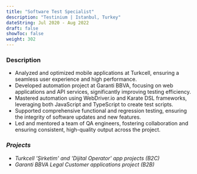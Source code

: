 ```yaml
---
title: "Software Test Specialist"
description: "Testinium | Istanbul, Turkey"
dateString: Jul 2020 - Aug 2022
draft: false
showToc: false
weight: 302
---
```


### Description

- Analyzed and optimized mobile applications at Turkcell, ensuring a seamless user experience and high performance. 
- Developed automation project at Garanti BBVA, focusing on web applications and API services, significantly improving testing efficiency.
- Mastered automation using WebDriver.io and Karate DSL frameworks, leveraging both JavaScript and TypeScript to create test scripts.
- Supported comprehensive functional and regression testing, ensuring the integrity of software updates and new features.
- Led and mentored a team of QA engineers, fostering collaboration and ensuring consistent, high-quality output across the project.

### *Projects*

- *Turkcell 'Şirketim' and 'Dijital Operator' app projects (B2C)*
- *Garanti BBVA Legal Customer applications project (B2B)*